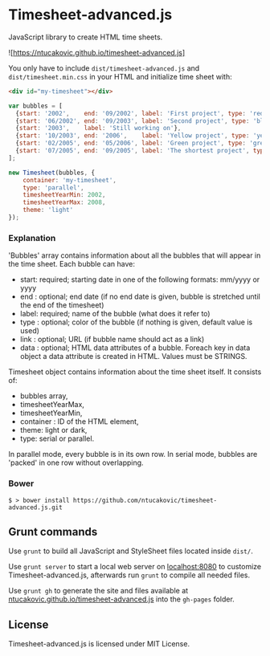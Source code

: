 # Timesheet-advanced.js

JavaScript library to create HTML time sheets.

![https://ntucakovic.github.io/timesheet-advanced.js]

You only have to include `dist/timesheet-advanced.js` and `dist/timesheet.min.css` in your HTML and initialize time sheet with:

```HTML
<div id="my-timesheet"></div>
```

```javascript
var bubbles = [
  {start: '2002',    end: '09/2002', label: 'First project', type: 'red', data: { technologies: 'php,drupal,mysql,symfony' }},
  {start: '06/2002', end: '09/2003', label: 'Second project', type: 'blue'},
  {start: '2003',    label: 'Still working on'},
  {start: '10/2003', end: '2006',    label: 'Yellow project', type: 'yellow', link: 'http://www.example.com'},
  {start: '02/2005', end: '05/2006', label: 'Green project', type: 'green', link: '#'},
  {start: '07/2005', end: '09/2005', label: 'The shortest project', type: 'purple', link: '#'}
];

new Timesheet(bubbles, {
    container: 'my-timesheet',
    type: 'parallel',
    timesheetYearMin: 2002,
    timesheetYearMax: 2008,
    theme: 'light'
});
```

### Explanation

'Bubbles' array contains information about all the bubbles that will appear in the time sheet. Each bubble can have:
- start: required; starting date in one of the following formats: mm/yyyy or yyyy
- end  : optional; end date (if no end date is given, bubble is stretched until the end of the timesheet)
- label: required; name of the bubble (what does it refer to)
- type : optional; color of the bubble (if nothing is given, default value is used)
- link : optional; URL (if bubble name should act as a link)
- data : optional; HTML data attributes of a bubble. Foreach key in data object a data attribute is created in HTML. Values must be STRINGS.

Timesheet object contains information about the time sheet itself. It consists of:
- bubbles array,
- timesheetYearMax,
- timesheetYearMin,
- container : ID of the HTML element,
- theme: light or dark,
- type: serial or parallel.

In parallel mode, every bubble is in its own row.
In serial mode, bubbles are 'packed' in one row without overlapping.


### Bower

`$ > bower install https://github.com/ntucakovic/timesheet-advanced.js.git`

## Grunt commands

Use `grunt` to build all JavaScript and StyleSheet files located inside `dist/`. 

Use `grunt server` to start a local web server on [localhost:8080](http://localhost:8080) to customize Timesheet-advanced.js, afterwards run `grunt` to compile all needed files.

Use `grunt gh` to generate the site and files available at [ntucakovic.github.io/timesheet-advanced.js](http://ntucakovic.github.io/timesheet-advanced.js) into the `gh-pages` folder.

## License

Timesheet-advanced.js is licensed under MIT License.
